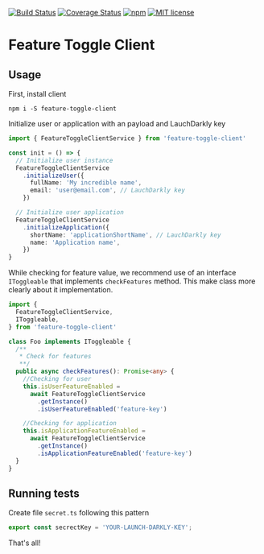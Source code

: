 [![Build Status](https://travis-ci.com/takenet/feature-toggle-client.svg?branch=master)](https://travis-ci.com/takenet/feature-toggle-client.svg?branch=master)
[![Coverage Status](https://coveralls.io/repos/github/takenet/feature-toggle-client/badge.svg?branch=master)](https://coveralls.io/github/takenet/feature-toggle-client?branch=master)
[![npm](https://img.shields.io/npm/v/feature-toggle-client.svg)](https://www.npmjs.com/package/feature-toggle-client)
[![MIT license](http://img.shields.io/badge/license-MIT-brightgreen.svg)](http://opensource.org/licenses/MIT)

# Feature Toggle Client

## Usage

First, install client

```
npm i -S feature-toggle-client
```

Initialize user or application with an payload and LauchDarkly key

```typescript
import { FeatureToggleClientService } from 'feature-toggle-client'

const init = () => {
  // Initialize user instance
  FeatureToggleClientService
    .initializeUser({
      fullName: 'My incredible name',
      email: 'user@email.com', // LauchDarkly key
    })

  // Initialize user application
  FeatureToggleClientService
    .initializeApplication({
      shortName: 'applicationShortName', // LauchDarkly key
      name: 'Application name',
    })
}
```

While checking for feature value, we recommend use of an interface `IToggleable` that implements `checkFeatures` method. This make class more clearly about it implementation.

```typescript
import {
  FeatureToggleClientService,
  IToggleable,
} from 'feature-toggle-client'

class Foo implements IToggleable {
  /**
   * Check for features
   **/
  public async checkFeatures(): Promise<any> {
    //Checking for user
    this.isUserFeatureEnabled =
      await FeatureToggleClientService
        .getInstance()
        .isUserFeatureEnabled('feature-key')

    //Checking for application
    this.isApplicationFeatureEnabled =
      await FeatureToggleClientService
        .getInstance()
        .isApplicationFeatureEnabled('feature-key')
  }
}
```

## Running tests

Create file `secret.ts` following this pattern

```typescript
export const secrectKey = 'YOUR-LAUNCH-DARKLY-KEY';
```

That's all!